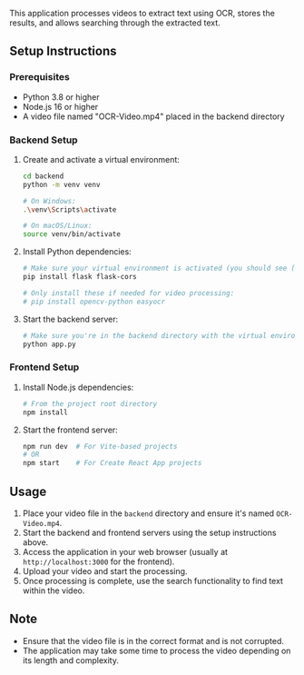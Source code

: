 This application processes videos to extract text using OCR, stores the results, and allows searching through the extracted text.

## Setup Instructions

### Prerequisites
- Python 3.8 or higher
- Node.js 16 or higher
- A video file named "OCR-Video.mp4" placed in the backend directory

### Backend Setup

1. Create and activate a virtual environment:
   ```bash
   cd backend
   python -m venv venv
   
   # On Windows:
   .\venv\Scripts\activate
   
   # On macOS/Linux:
   source venv/bin/activate
   ```

2. Install Python dependencies:
   ```bash
   # Make sure your virtual environment is activated (you should see (venv) at the beginning of your command line)
   pip install flask flask-cors
   
   # Only install these if needed for video processing:
   # pip install opencv-python easyocr
   ```

3. Start the backend server:
   ```bash
   # Make sure you're in the backend directory with the virtual environment activated
   python app.py
   ```

### Frontend Setup

1. Install Node.js dependencies:
   ```bash
   # From the project root directory
   npm install
   ```

2. Start the frontend server:
   ```bash
   npm run dev  # For Vite-based projects
   # OR
   npm start    # For Create React App projects
   ```

## Usage

1. Place your video file in the `backend` directory and ensure it's named `OCR-Video.mp4`.
2. Start the backend and frontend servers using the setup instructions above.
3. Access the application in your web browser (usually at `http://localhost:3000` for the frontend).
4. Upload your video and start the processing.
5. Once processing is complete, use the search functionality to find text within the video.

## Note
- Ensure that the video file is in the correct format and is not corrupted.
- The application may take some time to process the video depending on its length and complexity.

